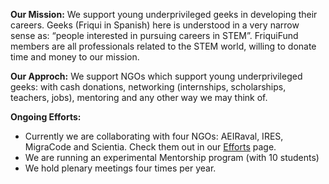 **Our Mission:** We support young underprivileged geeks in developing their careers. Geeks (Friqui in Spanish) here is understood in a very narrow sense as: “people interested in pursuing careers in STEM”. FriquiFund members are all professionals related to the STEM world, willing to donate time and money to our mission.

**Our Approch:** We support NGOs which support young underprivileged geeks: with cash donations, networking (internships, scholarships, teachers, jobs), mentoring and any other way we may think of.

**Ongoing Efforts:**

- Currently we are collaborating with four NGOs: AEIRaval, IRES, MigraCode and Scientia. Check them out in our [Efforts](efforts.html) page.
- We are running an experimental Mentorship program (with 10 students)
- We hold plenary meetings four times per year.
